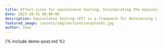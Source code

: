 ```yaml
---
title: Effect sizes for equivalence testing, Incorporating the equivalence interval 
date: 2023-10-31 00:00:00
description: Equivalence testing (ET) is a framework for determining if an effect is small enough to be considered meaningless, wherein meaningless is expressed as an equivalence interval (EI). Although traditional effect sizes (ESs) are important accompaniments to ET, these measures exclude information about the EI. Incorporating the EI is valuable for quantifying how far the effect is from the EI bounds. The proportional distance (PD) from an observed effect to the smallest effect that would render it meaningful is proposed as an ES measure for ET. We conducted two Monte Carlo simulations to evaluate the PD when applied to (1) mean differences and (2) correlations. The coverage rate and bias of the PD were excellent within the investigated conditions. We also applied the PD to two recent psychological studies. These applied examples revealed the beneficial properties of the PD, namely its ability to supply information above and beyond other statistical tests and ESs. 
featured_image: /assets/img/sections/unsplashs.jpg
author: Jane
---
```


{% include demo-post.md %}
